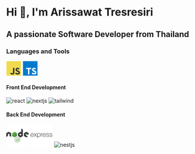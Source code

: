 # Hi 👋, I'm Arissawat Tresresiri
## A passionate Software Developer from Thailand

### Languages and Tools
<p> <img src="https://raw.githubusercontent.com/devicons/devicon/master/icons/javascript/javascript-original.svg" alt="javascript" width="40" height="40"/>  <img src="https://raw.githubusercontent.com/devicons/devicon/master/icons/typescript/typescript-original.svg" alt="typescript" width="40" height="40"/>  
</p>
<h4>Front End Development</h4>
<p> <img src="https://camo.githubusercontent.com/cb2c74064ceb23cbcc8926d700351df1cedffe635b80a58362ddb201237a9ba2/68747470733a2f2f63646e2e61757468302e636f6d2f626c6f672f72656163742d6a732f72656163742e706e67" alt="react" width="40" height="40"/>    <img src="https://www.svgrepo.com/show/354113/nextjs-icon.svg" alt="nextjs" width="40" height="40"/>   <img src="https://www.vectorlogo.zone/logos/tailwindcss/tailwindcss-icon.svg" alt="tailwind" width="40" height="40"/> </p>
<h4>Back End Development</h4>
<p><img src="https://raw.githubusercontent.com/devicons/devicon/master/icons/nodejs/nodejs-original-wordmark.svg" alt="nodejs" width="60" height="60"/> <img src="https://raw.githubusercontent.com/devicons/devicon/master/icons/express/express-original-wordmark.svg" alt="express" width="60" height="60"/> <img src="https://upload.wikimedia.org/wikipedia/commons/a/a8/NestJS.svg" alt="nestjs" width="40" height="40"/> </p>

